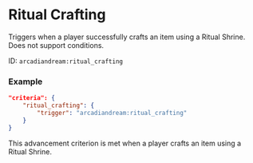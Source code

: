# Ritual Crafting

Triggers when a player successfully crafts an item using a Ritual Shrine. Does not support conditions.

ID: `arcadiandream:ritual_crafting`

### Example

```json
"criteria": {
    "ritual_crafting": {
        "trigger": "arcadiandream:ritual_crafting"
    }
}
```

This advancement criterion is met when a player crafts an item using a Ritual Shrine.